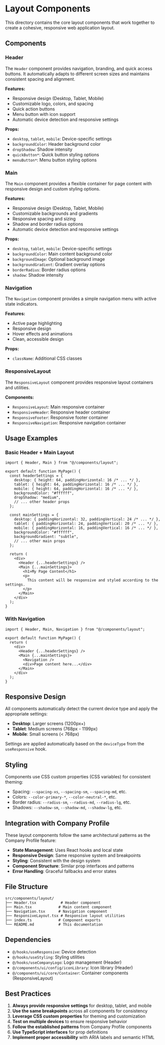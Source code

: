 # Layout Components

This directory contains the core layout components that work together to create a cohesive, responsive web application layout.

## Components

### Header

The `Header` component provides navigation, branding, and quick access buttons. It automatically adapts to different screen sizes and maintains consistent spacing and alignment.

**Features:**

- Responsive design (Desktop, Tablet, Mobile)
- Customizable logo, colors, and spacing
- Quick action buttons
- Menu button with icon support
- Automatic device detection and responsive settings

**Props:**

- `desktop`, `tablet`, `mobile`: Device-specific settings
- `backgroundColor`: Header background color
- `dropShadow`: Shadow intensity
- `quickButton*`: Quick button styling options
- `menuButton*`: Menu button styling options

### Main

The `Main` component provides a flexible container for page content with responsive design and custom styling options.

**Features:**

- Responsive design (Desktop, Tablet, Mobile)
- Customizable backgrounds and gradients
- Responsive spacing and sizing
- Shadow and border radius options
- Automatic device detection and responsive settings

**Props:**

- `desktop`, `tablet`, `mobile`: Device-specific settings
- `backgroundColor`: Main content background color
- `backgroundImage`: Optional background image
- `backgroundGradient`: Gradient overlay options
- `borderRadius`: Border radius options
- `shadow`: Shadow intensity

### Navigation

The `Navigation` component provides a simple navigation menu with active state indicators.

**Features:**

- Active page highlighting
- Responsive design
- Hover effects and animations
- Clean, accessible design

**Props:**

- `className`: Additional CSS classes

### ResponsiveLayout

The `ResponsiveLayout` component provides responsive layout containers and utilities.

**Components:**

- `ResponsiveLayout`: Main responsive container
- `ResponsiveHeader`: Responsive header container
- `ResponsiveFooter`: Responsive footer container
- `ResponsiveNavigation`: Responsive navigation container

## Usage Examples

### Basic Header + Main Layout

```tsx
import { Header, Main } from "@/components/layout";

export default function MyPage() {
  const headerSettings = {
    desktop: { height: 64, paddingHorizontal: 16 /* ... */ },
    tablet: { height: 64, paddingHorizontal: 16 /* ... */ },
    mobile: { height: 64, paddingHorizontal: 16 /* ... */ },
    backgroundColor: "#ffffff",
    dropShadow: "medium",
    // ... other header props
  };

  const mainSettings = {
    desktop: { paddingHorizontal: 32, paddingVertical: 24 /* ... */ },
    tablet: { paddingHorizontal: 24, paddingVertical: 20 /* ... */ },
    mobile: { paddingHorizontal: 16, paddingVertical: 16 /* ... */ },
    backgroundColor: "#ffffff",
    backgroundGradient: "subtle",
    // ... other main props
  };

  return (
    <div>
      <Header {...headerSettings} />
      <Main {...mainSettings}>
        <h1>My Page Content</h1>
        <p>
          This content will be responsive and styled according to the settings.
        </p>
      </Main>
    </div>
  );
}
```

### With Navigation

```tsx
import { Header, Main, Navigation } from "@/components/layout";

export default function MyPage() {
  return (
    <div>
      <Header {...headerSettings} />
      <Main {...mainSettings}>
        <Navigation />
        <div>Page content here...</div>
      </Main>
    </div>
  );
}
```

## Responsive Design

All components automatically detect the current device type and apply the appropriate settings:

- **Desktop**: Larger screens (1200px+)
- **Tablet**: Medium screens (768px - 1199px)
- **Mobile**: Small screens (< 768px)

Settings are applied automatically based on the `deviceType` from the `useResponsive` hook.

## Styling

Components use CSS custom properties (CSS variables) for consistent theming:

- Spacing: `--spacing-xs`, `--spacing-sm`, `--spacing-md`, etc.
- Colors: `--color-primary-*`, `--color-neutral-*`, etc.
- Border radius: `--radius-sm`, `--radius-md`, `--radius-lg`, etc.
- Shadows: `--shadow-sm`, `--shadow-md`, `--shadow-lg`, etc.

## Integration with Company Profile

These layout components follow the same architectural patterns as the Company Profile feature:

- **State Management**: Uses React hooks and local state
- **Responsive Design**: Same responsive system and breakpoints
- **Styling**: Consistent with the design system
- **Component Structure**: Similar prop interfaces and patterns
- **Error Handling**: Graceful fallbacks and error states

## File Structure

```
src/components/layout/
├── Header.tsx           # Header component
├── Main.tsx            # Main content component
├── Navigation.tsx      # Navigation component
├── ResponsiveLayout.tsx # Responsive layout utilities
├── index.ts            # Component exports
└── README.md           # This documentation
```

## Dependencies

- `@/hooks/useResponsive`: Device detection
- `@/hooks/useStyling`: Styling utilities
- `@/hooks/useCompanyLogo`: Logo management (Header)
- `@/components/ui/config/iconLibrary`: Icon library (Header)
- `@/components/ui/core/Container`: Container components (ResponsiveLayout)

## Best Practices

1. **Always provide responsive settings** for desktop, tablet, and mobile
2. **Use the same breakpoints** across all components for consistency
3. **Leverage CSS custom properties** for theming and customization
4. **Test on multiple devices** to ensure responsive behavior
5. **Follow the established patterns** from Company Profile components
6. **Use TypeScript interfaces** for prop definitions
7. **Implement proper accessibility** with ARIA labels and semantic HTML
